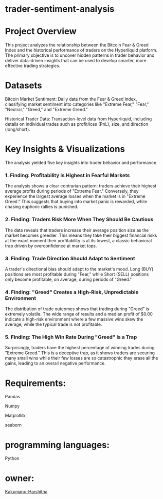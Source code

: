 # trader-sentiment-analysis
# Project Overview
This project analyzes the relationship between the Bitcoin Fear & Greed Index and the historical performance of traders on the Hyperliquid platform. The primary objective is to uncover hidden patterns in trader behavior and deliver data-driven insights that can be used to develop smarter, more effective trading strategies.

# Datasets
Bitcoin Market Sentiment: Daily data from the Fear & Greed Index, classifying market sentiment into categories like "Extreme Fear," "Fear," "Neutral," "Greed," and "Extreme Greed."

Historical Trader Data: Transaction-level data from Hyperliquid, including details on individual trades such as profit/loss (PnL), size, and direction (long/short).

# Key Insights & Visualizations
The analysis yielded five key insights into trader behavior and performance.

### 1. Finding: Profitability is Highest in Fearful Markets
The analysis shows a clear contrarian pattern: traders achieve their highest average profits during periods of "Extreme Fear." Conversely, they experience the largest average losses when the market is in "Extreme Greed." This suggests that buying into market panic is rewarded, while chasing euphoric rallies is punished.

### 2. Finding: Traders Risk More When They Should Be Cautious
The data reveals that traders increase their average position size as the market becomes greedier. This means they take their biggest financial risks at the exact moment their profitability is at its lowest, a classic behavioral trap driven by overconfidence at market tops.

### 3. Finding: Trade Direction Should Adapt to Sentiment
A trader's directional bias should adapt to the market's mood. Long (BUY) positions are most profitable during "Fear," while Short (SELL) positions only become profitable, on average, during periods of "Greed."

### 4. Finding: "Greed" Creates a High-Risk, Unpredictable Environment
The distribution of trade outcomes shows that trading during "Greed" is extremely volatile. The wide range of results and a median profit of $0.00 indicate a high-risk environment where a few massive wins skew the average, while the typical trade is not profitable.

### 5. Finding: The High Win Rate During "Greed" Is a Trap
Surprisingly, traders have the highest percentage of winning trades during "Extreme Greed." This is a deceptive trap, as it shows traders are securing many small wins while their few losses are so catastrophic they erase all the gains, leading to an overall negative performance.
# Requirements:
Pandas

Numpy

Matplotlib

seaborn

# programming languages:
Python

# owner:
[Kakumanu-Harshitha](https://github.com/Kakumanu-Harshitha)
